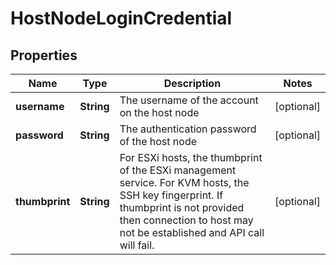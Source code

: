 # HostNodeLoginCredential

## Properties
Name | Type | Description | Notes
------------ | ------------- | ------------- | -------------
**username** | **String** | The username of the account on the host node |  [optional]
**password** | **String** | The authentication password of the host node |  [optional]
**thumbprint** | **String** | For ESXi hosts, the thumbprint of the ESXi management service. For KVM hosts, the SSH key fingerprint. If thumbprint is not provided then connection to host may not be established and API call will fail.  |  [optional]
